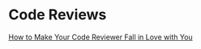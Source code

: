 # Code Reviews
[How to Make Your Code Reviewer Fall in Love with You](https://mtlynch.io/code-review-love/)
